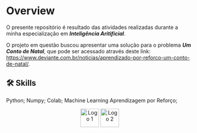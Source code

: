 
# Overview
O presente repositório é resultado das atividades realizadas durante a minha especialização em _**Inteligência Aritificial**_.

O projeto em questão buscou apresentar uma solução para o problema _**Um Conto de Natal**_, que pode ser acessado através deste link: https://www.deviante.com.br/noticias/aprendizado-por-reforco-um-conto-de-natal/.


## 🛠 Skills
Python; Numpy; Colab; Machine Learning Aprendizagem por Reforço;
    
<p align="center">
  <img src="https://upload.wikimedia.org/wikipedia/commons/c/c3/Python-logo-notext.svg" alt="Logo 1" width="50" />
  <img src="https://upload.wikimedia.org/wikipedia/commons/3/31/NumPy_logo_2020.svg" alt="Logo 2" width="50" />
</p>
